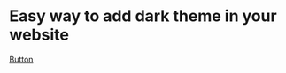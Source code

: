 # Easy way to add dark theme in your website

[Button](https://ishanbagchi.github.io/Ishan-Tech-Blog/day3/button.html)